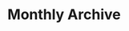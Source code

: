 ---
layout: monthly
title: Monthly Archive
description: >
  Posts by Month
permalink: archive-monthly
---